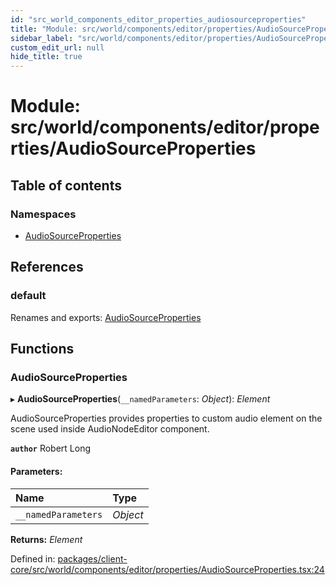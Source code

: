 ```yaml
---
id: "src_world_components_editor_properties_audiosourceproperties"
title: "Module: src/world/components/editor/properties/AudioSourceProperties"
sidebar_label: "src/world/components/editor/properties/AudioSourceProperties"
custom_edit_url: null
hide_title: true
---
```


# Module: src/world/components/editor/properties/AudioSourceProperties

## Table of contents

### Namespaces

- [AudioSourceProperties](src_world_components_editor_properties_audiosourceproperties.audiosourceproperties.md)

## References

### default

Renames and exports: [AudioSourceProperties](src_world_components_editor_properties_audiosourceproperties.md#audiosourceproperties)

## Functions

### AudioSourceProperties

▸ **AudioSourceProperties**(`__namedParameters`: *Object*): *Element*

AudioSourceProperties provides properties to custom audio element on the scene
used inside AudioNodeEditor component.

**`author`** Robert Long

#### Parameters:

| Name | Type |
| :------ | :------ |
| `__namedParameters` | *Object* |

**Returns:** *Element*

Defined in: [packages/client-core/src/world/components/editor/properties/AudioSourceProperties.tsx:24](https://github.com/xr3ngine/xr3ngine/blob/7e8e151f1/packages/client-core/src/world/components/editor/properties/AudioSourceProperties.tsx#L24)
